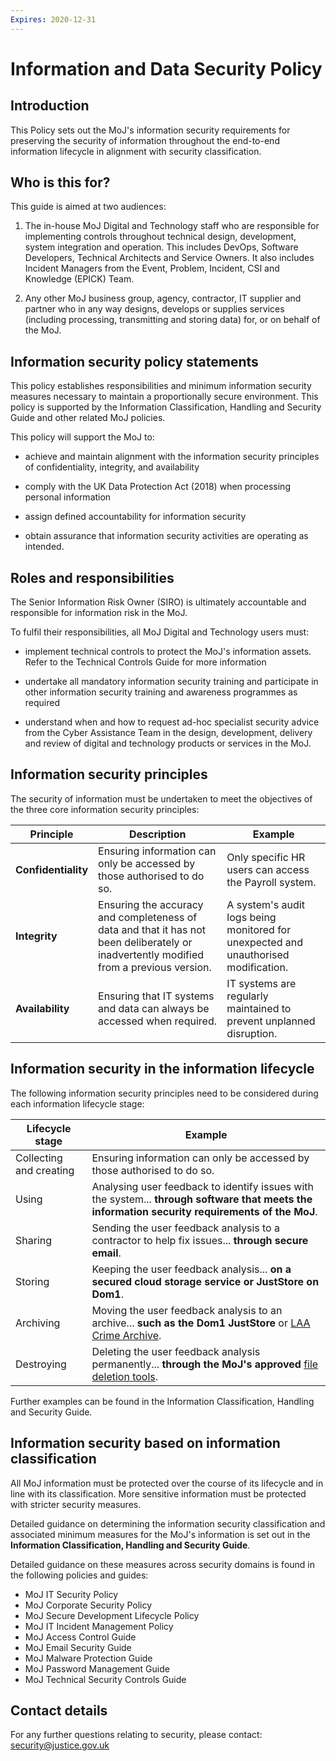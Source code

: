 ```yaml
---
Expires: 2020-12-31
---
```


# Information and Data Security Policy

## Introduction

This Policy sets out the MoJ's information security requirements for preserving the security of information throughout the end-to-end information lifecycle in alignment with security classification.

## Who is this for?

This guide is aimed at two audiences:

1. The in-house MoJ Digital and Technology staff who are responsible for implementing controls throughout technical design, development, system integration and operation. This includes DevOps, Software Developers, Technical Architects and Service Owners. It also includes Incident Managers from the Event, Problem, Incident, CSI and Knowledge (EPICK) Team.

2. Any other MoJ business group, agency, contractor, IT supplier and partner who in any way designs, develops or supplies services (including processing, transmitting and storing data) for, or on behalf of the MoJ.

## Information security policy statements

This policy establishes responsibilities and minimum information security measures necessary to maintain a proportionally secure environment. This policy is supported by the Information Classification, Handling and Security Guide and other related MoJ policies.

This policy will support the MoJ to:

 - achieve and maintain alignment with the information security principles of confidentiality, integrity, and availability   

 - comply with the UK Data Protection Act (2018) when processing personal information

 - assign defined accountability for information security

 - obtain assurance that information security activities are operating as intended.

## Roles and responsibilities

The Senior Information Risk Owner (SIRO) is ultimately accountable and responsible for information risk in the MoJ.

To fulfil their responsibilities, all MoJ Digital and Technology users must:

 - implement technical controls to protect the MoJ's information assets. Refer to the Technical Controls Guide for more information

 - undertake all mandatory information security training and participate in other information security training and awareness programmes as required

 - understand when and how to request ad-hoc specialist security advice from the Cyber Assistance Team in the design, development, delivery and review of digital and technology products or services in the MoJ.

## Information security principles

The security of information must be undertaken to meet the objectives of the three core information security principles:

| Principle | Description | Example |
|--- |---|---|
| **Confidentiality** | Ensuring information can only be accessed by those authorised to do so. | Only specific HR users can access the Payroll system. |
| **Integrity** | Ensuring the accuracy and completeness of data and that it has not been deliberately or inadvertently modified from a previous version. | A system's audit logs being monitored for unexpected and unauthorised modification. |
| **Availability** | Ensuring that IT systems and data can always be accessed when required. | IT systems are regularly maintained to prevent unplanned disruption. |

## Information security in the information lifecycle

The following information security principles need to be considered during each information lifecycle stage:

| Lifecycle stage | Example |
|--- |---|
| Collecting and creating | Ensuring information can only be accessed by those authorised to do so. |
| Using | Analysing user feedback to identify issues with the system... **through software that meets the information security requirements of the MoJ**. |
| Sharing | Sending the user feedback analysis to a contractor to help fix issues... **through secure email**. |
| Storing | Keeping the user feedback analysis... **on a secured cloud storage service or JustStore on Dom1**. |
| Archiving | Moving the user feedback analysis to an archive... **such as the Dom1 JustStore** or [LAA Crime Archive](https://github.com/ministryofjustice/laa-crime-apps-archive). |
| Destroying | Deleting the user feedback analysis permanently... **through the MoJ's approved** [file deletion tools](https://ministryofjustice.github.io/security-guidance/#data-destruction). |

Further examples can be found in the Information Classification, Handling and Security Guide.

## Information security based on information classification

All MoJ information must be protected over the course of its lifecycle and in line with its classification. More sensitive information must be protected with stricter security measures.

Detailed guidance on determining the information security classification and associated minimum measures for the MoJ's information is set out in the **Information Classification, Handling and Security Guide**.

Detailed guidance on these measures across security domains is found in the following policies and guides:

 - MoJ IT Security Policy
 - MoJ Corporate Security Policy
 - MoJ Secure Development Lifecycle Policy
 - MoJ IT Incident Management Policy
 - MoJ Access Control Guide
 - MoJ Email Security Guide
 - MoJ Malware Protection Guide
 - MoJ Password Management Guide
 - MoJ Technical Security Controls Guide

## Contact details
For any further questions relating to security, please contact: [security@justice.gov.uk](mailto:security@justice.gov.uk)
